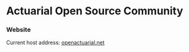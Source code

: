 Actuarial Open Source Community
=======================
### Website

Current host address: [openactuarial.net](http://www.openactuarial.net)
